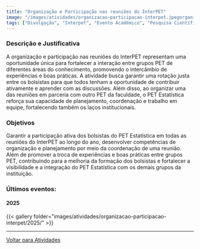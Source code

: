 ```yaml
---
title: "Organização e Participação nas reuniões do InterPET"
image: "/images/atividades/organizacao-participacao-interpet.jpegorganizacao-participacao-interpet"
tags: ["Divulgação", "Interpet", "Evento Acadêmico", "Pesquisa Científica"]
---
```

  
### **Descrição e Justificativa**
  
A organização e participação nas reuniões do InterPET representam uma oportunidade única para fortalecer a interação entre grupos PET de diferentes áreas do conhecimento, promovendo o intercâmbio de experiências e boas práticas. A atividade busca garantir uma rotação justa entre os bolsistas para que todos tenham a oportunidade de contribuir ativamente e aprender com as discussões. Além disso, ao organizar uma das reuniões em parceria com outro PET da faculdade, o PET Estatística reforça sua capacidade de planejamento, coordenação e trabalho em equipe, fortalecendo também os laços institucionais.

### **Objetivos**

Garantir a participação ativa dos bolsistas do PET Estatística em todas as reuniões do InterPET ao longo do ano, desenvolver competências de organização e planejamento por meio da coordenação de uma reunião. Além de promover a troca de experiências e boas práticas entre grupos PET, contribuindo para a melhoria da formação dos bolsistas e fortalecer a visibilidade e a integração do PET Estatística com os demais grupos da instituição.

### Últimos eventos:

#### 2025

{{< gallery folder="images/atividades/organizacao-participacao-interpet/2025/" >}}

---
[Voltar para Atividades](/atividades/)